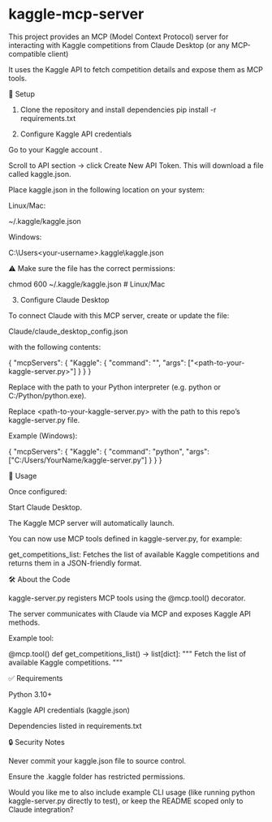 # kaggle-mcp-server
This project provides an MCP (Model Context Protocol) server for interacting with Kaggle competitions from Claude Desktop (or any MCP-compatible client)

It uses the Kaggle API
 to fetch competition details and expose them as MCP tools.

🚀 Setup
1. Clone the repository and install dependencies
pip install -r requirements.txt

2. Configure Kaggle API credentials

Go to your Kaggle account
.

Scroll to API section → click Create New API Token.
This will download a file called kaggle.json.

Place kaggle.json in the following location on your system:

Linux/Mac:

~/.kaggle/kaggle.json


Windows:

C:\Users\<your-username>\.kaggle\kaggle.json


⚠️ Make sure the file has the correct permissions:

chmod 600 ~/.kaggle/kaggle.json   # Linux/Mac

3. Configure Claude Desktop

To connect Claude with this MCP server, create or update the file:

Claude/claude_desktop_config.json


with the following contents:

{
  "mcpServers": {
    "Kaggle": {
      "command": "<path-to-your-python-executable>",
      "args": ["<path-to-your-kaggle-server.py>"]
    }
  }
}


Replace <path-to-your-python-executable> with the path to your Python interpreter (e.g. python or C:/Python/python.exe).

Replace <path-to-your-kaggle-server.py> with the path to this repo’s kaggle-server.py file.

Example (Windows):

{
  "mcpServers": {
    "Kaggle": {
      "command": "python",
      "args": ["C:/Users/YourName/kaggle-server.py"]
    }
  }
}

📜 Usage

Once configured:

Start Claude Desktop.

The Kaggle MCP server will automatically launch.

You can now use MCP tools defined in kaggle-server.py, for example:

get_competitions_list: Fetches the list of available Kaggle competitions and returns them in a JSON-friendly format.

🛠️ About the Code

kaggle-server.py registers MCP tools using the @mcp.tool() decorator.

The server communicates with Claude via MCP and exposes Kaggle API methods.

Example tool:

@mcp.tool()
def get_competitions_list() -> list[dict]:
    """
    Fetch the list of available Kaggle competitions.
    """

✅ Requirements

Python 3.10+

Kaggle API credentials (kaggle.json)

Dependencies listed in requirements.txt

🔒 Security Notes

Never commit your kaggle.json file to source control.

Ensure the .kaggle folder has restricted permissions.

Would you like me to also include example CLI usage (like running python kaggle-server.py directly to test), or keep the README scoped only to Claude integration?
